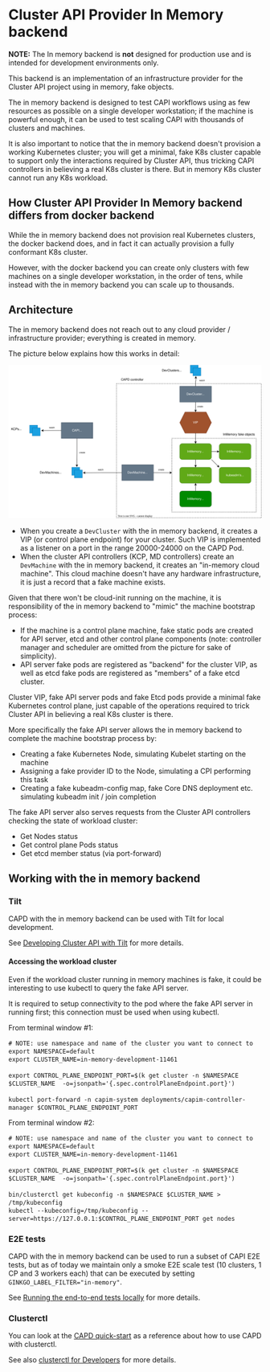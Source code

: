 # Cluster API Provider In Memory backend

**NOTE:** The In memory backend is **not** designed for production use and is intended for development environments only.

This backend is an implementation of an infrastructure provider for the Cluster API project using in memory, fake objects.

The in memory backend is designed to test CAPI workflows using as few resources as possible on a single developer workstation; if 
the machine is powerful enough, it can be used to test scaling CAPI with thousands of clusters and machines.

It is also important to notice that the in memory backend doesn't provision a working Kubernetes cluster; 
you will get a minimal, fake K8s cluster capable to support only the interactions required by Cluster API, thus tricking
CAPI controllers in believing a real K8s cluster is there. But in memory K8s cluster cannot run any K8s workload.

## How Cluster API Provider In Memory backend differs from docker backend

While the in memory backend does not provision real Kubernetes clusters, the docker backend does, and in fact it can actually
provision a fully conformant K8s cluster.

However, with the docker backend you can create only clusters with few machines on a single developer workstation, in the order of tens, 
while instead with the in memory backend you can scale up to thousands.

## Architecture

The in memory backend does not reach out to any cloud provider / infrastructure provider; everything is created in memory.

The picture below explains how this works in detail:

![Architecture](architecture.drawio.svg)

- When you create a `DevCluster` with the in memory backend, it creates a VIP (or control plane endpoint) for your
  cluster. Such VIP is implemented as a listener on a port in the range 20000-24000 on the CAPD Pod.
- When the cluster API controllers (KCP, MD controllers) create an `DevMachine` with the in memory backend, it creates
  an "in-memory cloud machine". This cloud machine doesn't have any hardware infrastructure, it is just a record that a
  fake machine exists.

Given that there won't be cloud-init running on the machine, it is responsibility of the in memory backend to 
"mimic" the machine bootstrap process:
- If the machine is a control plane machine, fake static pods are created for API server, etcd and other control plane
  components (note: controller manager and scheduler are omitted from the picture for sake of simplicity).
- API server fake pods are registered as "backend" for the cluster VIP, as well as etcd fake pods are registered as
  "members" of a fake etcd cluster.

Cluster VIP, fake API server pods and fake Etcd pods provide a minimal fake Kubernetes control plane, just capable of the
operations required to trick Cluster API in believing a real K8s cluster is there.

More specifically the fake API server allows the in memory backend to complete the machine bootstrap process by: 
- Creating a fake Kubernetes Node, simulating Kubelet starting on the machine
- Assigning a fake provider ID to the Node, simulating a CPI performing this task
- Creating a fake kubeadm-config map, fake Core DNS deployment etc. simulating kubeadm init / join completion

The fake API server also serves requests from the Cluster API controllers checking the state of workload cluster:
- Get Nodes status
- Get control plane Pods status
- Get etcd member status (via port-forward)

## Working with the in memory backend

### Tilt

CAPD with the in memory backend can be used with Tilt for local development.

See [Developing Cluster API with Tilt](https://cluster-api.sigs.k8s.io/developer/core/tilt) for more details.

#### Accessing the workload cluster

Even if the workload cluster running in memory machines is fake, it could be interesting to use kubectl to
query the fake API server.

It is required to setup connectivity to the pod where the fake API server in running first;
this connection must be used when using kubectl.

From terminal window #1:

```shell
# NOTE: use namespace and name of the cluster you want to connect to
export NAMESPACE=default 
export CLUSTER_NAME=in-memory-development-11461

export CONTROL_PLANE_ENDPOINT_PORT=$(k get cluster -n $NAMESPACE $CLUSTER_NAME  -o=jsonpath='{.spec.controlPlaneEndpoint.port}')

kubectl port-forward -n capim-system deployments/capim-controller-manager $CONTROL_PLANE_ENDPOINT_PORT
```

From terminal window #2:

```shell
# NOTE: use namespace and name of the cluster you want to connect to
export NAMESPACE=default 
export CLUSTER_NAME=in-memory-development-11461

export CONTROL_PLANE_ENDPOINT_PORT=$(k get cluster -n $NAMESPACE $CLUSTER_NAME  -o=jsonpath='{.spec.controlPlaneEndpoint.port}')

bin/clusterctl get kubeconfig -n $NAMESPACE $CLUSTER_NAME > /tmp/kubeconfig
kubectl --kubeconfig=/tmp/kubeconfig --server=https://127.0.0.1:$CONTROL_PLANE_ENDPOINT_PORT get nodes
```

### E2E tests

CAPD with the in memory backend can be used to run a subset of CAPI E2E tests, but as of today we maintain only a smoke E2E scale test 
(10 clusters, 1 CP and 3 workers each) that can be executed by setting `GINKGO_LABEL_FILTER="in-memory"`.

See [Running the end-to-end tests locally](https://cluster-api.sigs.k8s.io/developer/core/testing#running-the-end-to-end-tests-locally) for more details.

### Clusterctl

You can look at the [CAPD quick-start](https://cluster-api.sigs.k8s.io/user/quick-start) as a reference about how to use CAPD with clusterctl.

See also [clusterctl for Developers](https://cluster-api.sigs.k8s.io/clusterctl/developers) for more details.
